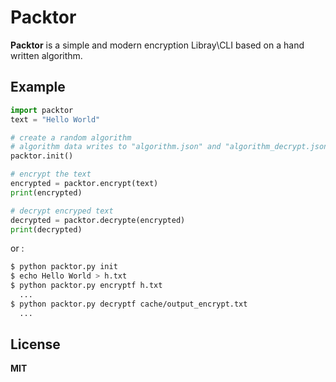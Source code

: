 # Packtor
**Packtor** is a simple and modern encryption Libray\CLI based on a hand written algorithm.

## Example
```py
import packtor
text = "Hello World"

# create a random algorithm
# algorithm data writes to "algorithm.json" and "algorithm_decrypt.json"
packtor.init()

# encrypt the text
encrypted = packtor.encrypt(text)
print(encrypted)

# decrypt encryped text
decrypted = packtor.decrypte(encrypted)
print(decrypted)
```
or :
```bash
$ python packtor.py init
$ echo Hello World > h.txt
$ python packtor.py encryptf h.txt
  ...
$ python packtor.py decryptf cache/output_encrypt.txt
  ...
```

## License
**MIT**

